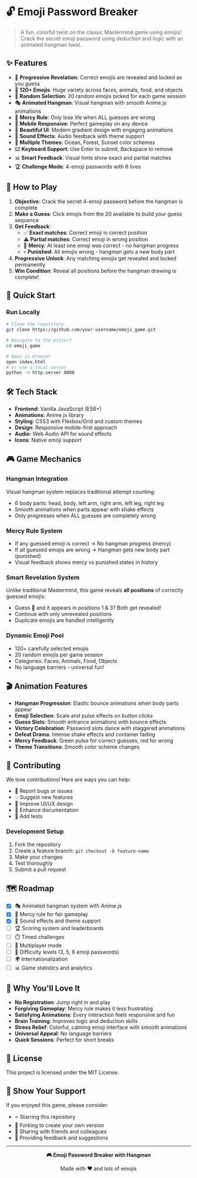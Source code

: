 # 🔓 Emoji Password Breaker

> A fun, colorful twist on the classic Mastermind game using emojis! Crack the secret emoji password using deduction and logic with an animated hangman twist.

## ✨ Features

- 🎯 **Progressive Revelation**: Correct emojis are revealed and locked as you guess
- 🎲 **120+ Emojis**: Huge variety across faces, animals, food, and objects  
- 🔀 **Random Selection**: 20 random emojis picked for each game session
- 🎭 **Animated Hangman**: Visual hangman with smooth Anime.js animations
- 💚 **Mercy Rule**: Only lose life when ALL guesses are wrong
- 📱 **Mobile Responsive**: Perfect gameplay on any device
- 🎨 **Beautiful UI**: Modern gradient design with engaging animations
- 🎵 **Sound Effects**: Audio feedback with theme support
- 🌈 **Multiple Themes**: Ocean, Forest, Sunset color schemes
- ⌨️ **Keyboard Support**: Use Enter to submit, Backspace to remove
- 📊 **Smart Feedback**: Visual hints show exact and partial matches
- 🏆 **Challenge Mode**: 4-emoji passwords with 6 lives

## 🎯 How to Play

1. **Objective**: Crack the secret 4-emoji password before the hangman is complete
2. **Make a Guess**: Click emojis from the 20 available to build your guess sequence
3. **Get Feedback**: 
   - ✅ **Exact matches**: Correct emoji in correct position
   - ⚠️ **Partial matches**: Correct emoji in wrong position
   - 💚 **Mercy**: At least one emoji was correct - no hangman progress
   - 💀 **Punished**: All emojis wrong - hangman gets a new body part
4. **Progressive Unlock**: Any matching emojis get revealed and locked permanently
5. **Win Condition**: Reveal all positions before the hangman drawing is complete!

## 🚀 Quick Start

### Run Locally
```bash
# Clone the repository
git clone https://github.com/your-username/emoji_game.git

# Navigate to the project
cd emoji_game

# Open in browser
open index.html
# or use a local server
python -m http.server 8000
```

## 🛠️ Tech Stack

- **Frontend**: Vanilla JavaScript (ES6+)
- **Animations**: Anime.js library
- **Styling**: CSS3 with Flexbox/Grid and custom themes
- **Design**: Responsive mobile-first approach
- **Audio**: Web Audio API for sound effects
- **Icons**: Native emoji support

## 🎮 Game Mechanics

### Hangman Integration
Visual hangman system replaces traditional attempt counting:
- 6 body parts: head, body, left arm, right arm, left leg, right leg
- Smooth animations when parts appear with shake effects
- Only progresses when ALL guesses are completely wrong

### Mercy Rule System
- If any guessed emoji is correct → No hangman progress (mercy)
- If all guessed emojis are wrong → Hangman gets new body part (punished)
- Visual feedback shows mercy vs punished states in history

### Smart Revelation System
Unlike traditional Mastermind, this game reveals **all positions** of correctly guessed emojis:
- Guess 🍕 and it appears in positions 1 & 3? Both get revealed!
- Continue with only unrevealed positions
- Duplicate emojis are handled intelligently

### Dynamic Emoji Pool
- 120+ carefully selected emojis
- 20 random emojis per game session
- Categories: Faces, Animals, Food, Objects
- No language barriers - universal fun!

## 🎬 Animation Features

- **Hangman Progression**: Elastic bounce animations when body parts appear
- **Emoji Selection**: Scale and pulse effects on button clicks
- **Guess Slots**: Smooth entrance animations with bounce effects
- **Victory Celebration**: Password slots dance with staggered animations
- **Defeat Drama**: Intense shake effects and container fading
- **Mercy Feedback**: Green pulse for correct guesses, red for wrong
- **Theme Transitions**: Smooth color scheme changes

## 🤝 Contributing

We love contributions! Here are ways you can help:

- 🐛 Report bugs or issues
- 💡 Suggest new features
- 🎨 Improve UI/UX design
- 📝 Enhance documentation
- 🧪 Add tests

### Development Setup
1. Fork the repository
2. Create a feature branch: `git checkout -b feature-name`
3. Make your changes
4. Test thoroughly
5. Submit a pull request

## 🗺️ Roadmap

- [x] 🎭 Animated hangman system with Anime.js
- [x] 💚 Mercy rule for fair gameplay
- [x] 🎵 Sound effects and theme support
- [ ] 🏆 Scoring system and leaderboards
- [ ] ⏱️ Timed challenges
- [ ] 👥 Multiplayer mode
- [ ] 🎯 Difficulty levels (3, 5, 6 emoji passwords)
- [ ] 🌍 Internationalization
- [ ] 📊 Game statistics and analytics

## 🎉 Why You'll Love It

- **No Registration**: Jump right in and play
- **Forgiving Gameplay**: Mercy rule makes it less frustrating
- **Satisfying Animations**: Every interaction feels responsive and fun
- **Brain Training**: Improves logic and deduction skills
- **Stress Relief**: Colorful, calming emoji interface with smooth animations
- **Universal Appeal**: No language barriers
- **Quick Sessions**: Perfect for short breaks

## 📄 License

This project is licensed under the MIT License.

## 🌟 Show Your Support

If you enjoyed this game, please consider:
- ⭐ Starring this repository
- 🍴 Forking to create your own version
- 📢 Sharing with friends and colleagues
- 💬 Providing feedback and suggestions

---

<div align="center">

**🎮 Emoji Password Breaker with Hangman** 

Made with ❤️ and lots of emojis

</div>